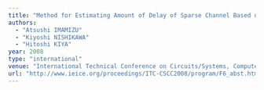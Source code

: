 ```yaml
---
title: "Method for Estimating Amount of Delay of Sparse Channel Based on Phase-Only Correlation"
authors:
  - "Atsushi IMAMIZU"
  - "Kiyoshi NISHIKAWA"
  - "Hitoshi KIYA"
year: 2008
type: "international"
venue: "International Technical Conference on Circuits/Systems, Computers and Communications, pp. F6-1, Shimonoseki, Yamaguchi, Japan, 2008-07-09."
url: "http://www.ieice.org/proceedings/ITC-CSCC2008/program/F6_abst.html#F6-1"
---
```

